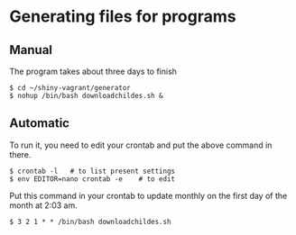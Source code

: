 # Generating files for programs

## Manual 

The program takes about three days to finish

```
$ cd ~/shiny-vagrant/generator
$ nohup /bin/bash downloadchildes.sh &
```
## Automatic

To run it, you need to edit your crontab and put the above command in there.

```
$ crontab -l   # to list present settings
$ env EDITOR=nano crontab -e    # to edit
```

Put this command in your crontab to update monthly on the first day of the month at 2:03 am. 
```
$ 3 2 1 * * /bin/bash downloadchildes.sh
```
